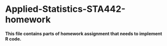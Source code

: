 # Applied-Statistics-STA442-homework

#### This file contains parts of homework assignment that needs to implement R code.
